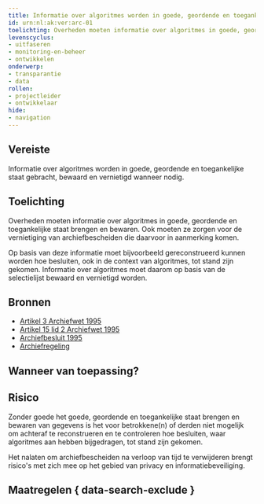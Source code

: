 ```yaml
---
title: Informatie over algoritmes worden in goede, geordende en toegankelijke staat gebracht, bewaard en vernietigd wanneer nodig.
id: urn:nl:ak:ver:arc-01
toelichting: Overheden moeten informatie over algoritmes in goede, geordende en toegankelijke staat brengen en bewaren. Ook moeten ze zorgen voor de vernietiging van archiefbescheiden die daarvoor in aanmerking komen. 
levenscyclus: 
- uitfaseren
- monitoring-en-beheer
- ontwikkelen
onderwerp:
- transparantie
- data
rollen:
- projectleider
- ontwikkelaar
hide:
- navigation
---
```


<!-- tags -->
## Vereiste

Informatie over algoritmes worden in goede, geordende en toegankelijke staat gebracht, bewaard en vernietigd wanneer nodig. 

## Toelichting 

Overheden moeten informatie over algoritmes in goede, geordende en toegankelijke staat brengen en bewaren. Ook moeten ze zorgen voor de vernietiging van archiefbescheiden die daarvoor in aanmerking komen. 

Op basis van deze informatie moet bijvoorbeeld gereconstrueerd kunnen worden hoe besluiten, ook in de context van algoritmes, tot stand zijn gekomen. Informatie over algoritmes moet daarom op basis van de selectielijst bewaard en vernietigd worden.

## Bronnen 

- [Artikel 3 Archiefwet 1995](https://wetten.overheid.nl/jci1.3:c:BWBR0007376&hoofdstuk=II&artikel=3&z=2022-05-01&g=2022-05-01) 
- [Artikel 15 lid 2 Archiefwet 1995](https://wetten.overheid.nl/jci1.3:c:BWBR0007376&hoofdstuk=II&artikel=15&z=2022-05-01&g=2022-05-01) 
- [Archiefbesluit 1995](https://wetten.overheid.nl/jci1.3:c:BWBR0007748&z=2020-01-01&g=2020-01-01)
- [Archiefregeling](https://wetten.overheid.nl/jci1.3:c:BWBR0027041&z=2014-01-01&g=2014-01-01)

## Wanneer van toepassing? 
<!-- tags-ai-act --> 

## Risico 

Zonder goede het goede, geordende en toegankelijke staat brengen en bewaren van gegevens is het voor betrokkene(n) of derden niet mogelijk om achteraf te reconstrueren en te controleren hoe besluiten, waar algoritmes aan hebben bijgedragen, tot stand zijn gekomen.

Het nalaten om archiefbescheiden na verloop van tijd te verwijderen brengt risico's met zich mee op het gebied van privacy en informatiebeveiliging.

## Maatregelen { data-search-exclude } 

<!-- list_maatregelen vereiste/arc-01-archiefwet no-search no-onderwerp no-rol no-levenscyclus -->
